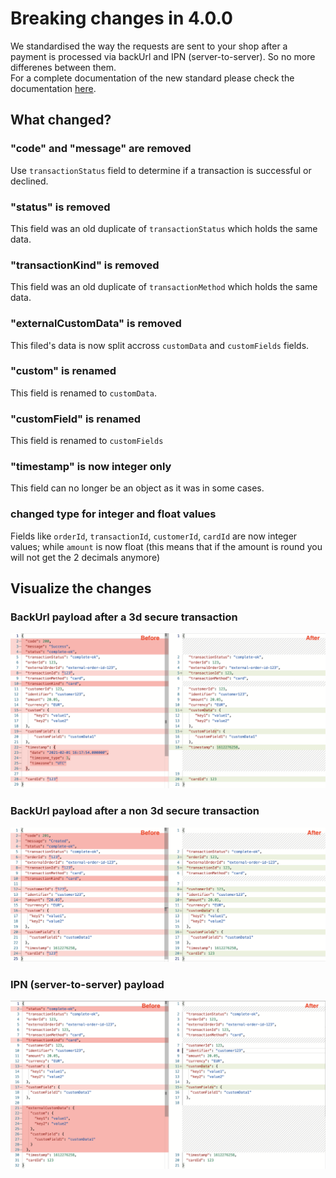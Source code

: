 # Breaking changes in 4.0.0

We standardised the way the requests are sent to your shop after a payment is processed via backUrl and IPN (server-to-server). So no more differenes between them.  
For a complete documentation of the new standard please check the documentation [here](../index.md#response-parameters).

## What changed?

### "code" and "message" are removed
Use `transactionStatus` field to determine if a transaction is successful or declined.

### "status" is removed
This field was an old duplicate of `transactionStatus` which holds the same data.

### "transactionKind" is removed
This field was an old duplicate of `transactionMethod` which holds the same data.

### "externalCustomData" is removed
This filed's data is now split accross `customData` and `customFields` fields.

### "custom" is renamed
This field is renamed to `customData`.

### "customField" is renamed
This field is renamed to `customFields`

### "timestamp" is now integer only
This field can no longer be an object as it was in some cases.

### changed type for integer and float values
Fields like `orderId`, `transactionId`, `customerId`, `cardId` are now integer values; while `amount` is now float (this means that if the amount is round you will not get the 2 decimals anymore)

## Visualize the changes

### BackUrl payload after a 3d secure transaction
![](1.back-url-3d-secure.png)

### BackUrl payload after a non 3d secure transaction
![](2.back-url-non-3d.png)

### IPN (server-to-server) payload
![](3.server-to-server.png)
